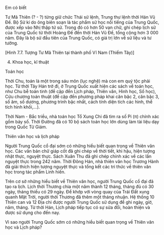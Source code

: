 Em có biết

Tư Mã Thiên (? - ?) từng giữ chức Thái sử lệnh, Trung thư lệnh thời Hán Vũ Đế. Bộ Sử kí do ông biên soạn là tác phẩm sử học nổi tiếng của Trung Quốc, được xếp vào Nhị thập tứ sử. Trong đó có hơn 50 vạn chữ, ghi chép lịch sử của Trung Quốc từ thời Hoàng Đế đến thời Hán Vũ Đế, tổng cộng hơn 3 000 năm. Đây là bộ sử đầu tiên của Trung Quốc, có giá trị lớn về sử liệu và tư tưởng.

[Hình 7.7. Tượng Tư Mã Thiên tại thành phố Vĩ Nam (Thiểm Tây)]

4. Khoa học, kĩ thuật

Toán học

Thời Chu, toán là một trong sáu môn (lục nghệ) mà con em quý tộc phải học. Từ thời Tây Hán trở đi, ở Trung Quốc xuất hiện các sách về toán học, như Chu bễ toán tinh (đề cập đến Lịch pháp, Thiên văn, Hình học, Số học), Cửu chương toán thuật (đề cập đến phương pháp khai căn bậc 2, căn bậc 3, số âm, số dương, phương trình bậc nhất, cách tính diện tích các hình, thể tích hình khối,...).

Thời Nam - Bắc triều, nhà toán học Tổ Xung Chi đã tìm ra số Pi (π) chính xác gồm bảy số. Thời Đường đã có 10 bộ sách toán học lớn dùng làm tài liệu dạy trong Quốc Tử Giám.

Thiên văn học và lịch pháp

Người Trung Quốc cổ đại sớm có những hiểu biết quan trọng về Thiên văn học. Các văn bản chữ giáp cốt đã ghi chép về thời tiết, khi hậu, hiện tượng nhật thực, nguyệt thực. Sách Xuân Thu đã ghi chép chính xác về các lần nguyệt thực trong 242 năm. Thời Đông Hán, nhà thiên văn học Trương Hành đã giải thích hiện tượng nguyệt thực và tổng kết các tri thức về thiên văn học trong tác phẩm Linh hiến.

Trên cơ sở những hiểu biết về Thiên văn học, người Trung Quốc cổ đại đã tạo ra lịch. Lịch thời Thương chia một năm thành 12 tháng, tháng đủ có 30 ngày, tháng thiếu có 29 ngày. Để khớp với vòng quay của Trái Đất xung quanh Mặt Trời, người thời Thương đã thêm một tháng nhuận. Hệ thống 10 Thiên can và 12 Địa chi được người Trung Quốc sử dụng để ghi ngày, giờ, năm, tháng. Từ thời Hán, Lịch pháp tiếp tục có sự sửa đổi, hoàn thiện và được sử dụng cho đến nay.

Vì sao người Trung Quốc sớm có những hiểu biết quan trọng về Thiên văn học và Lịch pháp?
